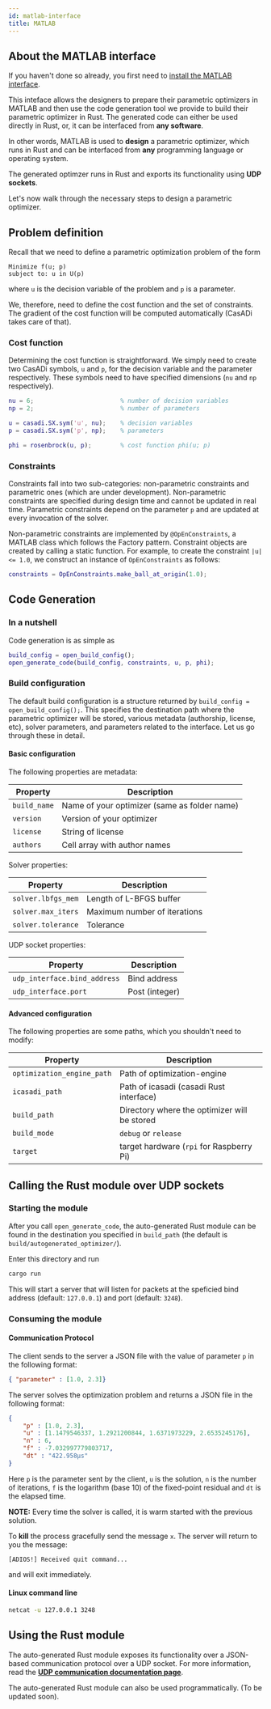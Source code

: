 ```yaml
---
id: matlab-interface
title: MATLAB
---
```


## About the MATLAB interface
If you haven't done so already, you first need to [install the MATLAB interface](./installation#matlab-interface).

This inteface allows the designers to prepare their parametric optimizers in MATLAB and then use the code generation tool we provide to build their parametric optimizer in Rust. The generated code can either be used directly in Rust, or, it can be interfaced from **any software**. 

In other words, MATLAB is used to **design** a parametric optimizer, which runs in Rust and can be interfaced from **any** programming language or operating system.

The generated optimzer runs in Rust and exports its functionality using **UDP sockets**.

Let's now walk through the necessary steps to design a parametric optimizer.

## Problem definition

Recall that we need to define a parametric optimization problem of the form

```text
Minimize f(u; p)
subject to: u in U(p)
```

where `u` is the decision variable of the problem and `p` is a parameter.

We, therefore, need to define the cost function and the set of constraints. The gradient of the cost function will be computed automatically (CasADi takes care of that).


### Cost function
Determining the cost function is straightforward. We simply need to create two CasADi symbols, `u` and `p`, for the decision variable and the parameter respectively. These symbols need to have specified dimensions (`nu` and `np` respectively).

```matlab
nu = 6;                        % number of decision variables
np = 2;                        % number of parameters 

u = casadi.SX.sym('u', nu);    % decision variables
p = casadi.SX.sym('p', np);    % parameters

phi = rosenbrock(u, p);        % cost function phi(u; p) 
```

### Constraints

Constraints fall into two sub-categories: non-parametric constraints and parametric ones (which are under development). Non-parametric constraints are specified during design time and cannot be updated in real time. Parametric constraints depend on the parameter `p` and are updated at every invocation of the solver.

Non-parametric constraints are implemented by `@OpEnConstraints`, a MATLAB class which follows the Factory pattern. Constraint objects are created by calling a static function. For example, to create the constraint `|u| <= 1.0`, we construct an instance of `OpEnConstraints` as follows:


```matlab
constraints = OpEnConstraints.make_ball_at_origin(1.0);
```

## Code Generation

### In a nutshell
Code generation is as simple as 

```matlab
build_config = open_build_config();
open_generate_code(build_config, constraints, u, p, phi);
```


### Build configuration
The default build configuration is a structure returned by `build_config = open_build_config();`. This specifies the destination path where the parametric optimizer will be stored, various metadata (authorship, license, etc), solver parameters, and parameters related to the interface. Let us go through these in detail. 

#### Basic configuration
The following properties are metadata:

| Property       | Description                                  |
|----------------|----------------------------------------------|
| `build_name`   | Name of your optimizer (same as folder name) |
| `version`      | Version of your optimizer                    |
| `license`      | String of license                            |
| `authors`      | Cell array with author names                 |


Solver properties:

| Property                | Description                    |
|-------------------------|--------------------------------|
| `solver.lbfgs_mem`      | Length of L-BFGS buffer        |
| `solver.max_iters`      | Maximum number of iterations   |
| `solver.tolerance`      | Tolerance                      |

UDP socket properties:

| Property                       | Description        |
|--------------------------------|--------------------|
| `udp_interface.bind_address`   | Bind address       |
| `udp_interface.port`           | Post (integer)     |



#### Advanced configuration

The following properties are some paths, which you shouldn't need to modify:

| Property                     | Description                                  |
|------------------------------|----------------------------------------------|
| `optimization_engine_path`   | Path of optimization-engine                  |
| `icasadi_path`               | Path of icasadi (casadi Rust interface)      |
| `build_path`                 | Directory where the optimizer will be stored |
| `build_mode`                 | `debug` or `release`                         |
| `target`                     | target hardware (`rpi` for Raspberry Pi)     |




## Calling the Rust module over UDP sockets

### Starting the module
After you call `open_generate_code`, the auto-generated Rust module can be found in the destination you specified in `build_path` (the default is `build/autogenerated_optimizer/`). 

Enter this directory and run

```bash
cargo run
```

This will start a server that will listen for packets at the speficied bind address (default: `127.0.0.1`) and port (default: `3248`). 



### Consuming the module 

#### Communication Protocol
The client sends to the server a JSON file with the value of parameter `p` in the following format:

```json
{ "parameter" : [1.0, 2.3]}
```

The server solves the optimization problem and returns a JSON file in the following format:

```json
{
	"p" : [1.0, 2.3],
	"u" : [1.1479546337, 1.2921200844, 1.6371973229, 2.6535245176],
	"n" : 6,
	"f" : -7.032997779803717,
	"dt" : "422.958µs"
}
```

Here `p` is the parameter sent by the client, `u` is the solution, `n` is the number of iterations, `f` is the logarithm (base 10) of the fixed-point residual and `dt` is the elapsed time.

**NOTE:** Every time the solver is called, it is warm started with the previous solution.

To **kill** the process gracefully send the message `x`. The server will return to you the message:

```text
[ADIOS!] Received quit command...
```

and will exit immediately.

#### Linux command line


```bash
netcat -u 127.0.0.1 3248
```

## Using the Rust module
The auto-generated Rust module exposes its functionality over a JSON-based communication protocol over a UDP socket. For more information, read the [**UDP communication documentation page**](./udp-sockets).

The auto-generated Rust module can also be used programmatically. (To be updated soon).